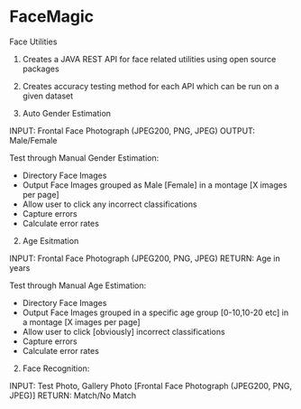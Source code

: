 FaceMagic
=========

Face Utilities

1. Creates a JAVA REST API for face related utilities using open source packages

2. Creates accuracy testing method for each API which can be run on a given dataset

1. Auto Gender Estimation

INPUT: Frontal Face Photograph  (JPEG200, PNG, JPEG)
OUTPUT: Male/Female

Test through Manual Gender Estimation: 
  - Directory Face Images
  - Output Face Images grouped as Male [Female] in a montage [X images per page]
  - Allow user to click any incorrect classifications
  - Capture errors
  - Calculate error rates
  
2. Age Esitmation

INPUT: Frontal Face Photograph  (JPEG200, PNG, JPEG)
RETURN: Age in years

Test through Manual Age Estimation: 
  - Directory Face Images
  - Output Face Images grouped in a specific age group [0-10,10-20 etc] in a montage [X images per page]
  - Allow user to click [obviously] incorrect classifications
  - Capture errors
  - Calculate error rates

2. Face Recognition:

INPUT: Test Photo, Gallery Photo  [Frontal Face Photograph  (JPEG200, PNG, JPEG)]
RETURN: Match/No Match


